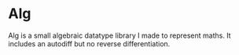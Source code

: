 # Alg

Alg is a small algebraic datatype library I made to represent maths.
It includes an autodiff but no reverse differentiation.